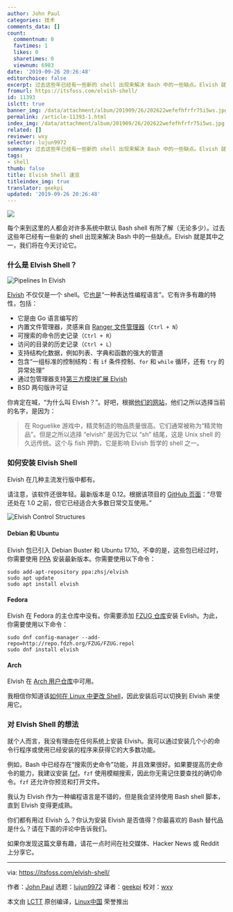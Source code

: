 ```yaml
---
author: John Paul
categories: 技术
comments_data: []
count:
  commentnum: 0
  favtimes: 1
  likes: 0
  sharetimes: 0
  viewnum: 6983
date: '2019-09-26 20:26:48'
editorchoice: false
excerpt: 过去这些年已经有一些新的 shell 出现来解决 Bash 中的一些缺点。Elvish 就是其中之一，我们将在今天讨论它。
fromurl: https://itsfoss.com/elvish-shell/
id: 11393
islctt: true
banner_img: /data/attachment/album/201909/26/202622wefefhfrfr75i5ws.jpg
permalink: /article-11393-1.html
index_img: /data/attachment/album/201909/26/202622wefefhfrfr75i5ws.jpg.thumb.jpg
related: []
reviewer: wxy
selector: lujun9972
summary: 过去这些年已经有一些新的 shell 出现来解决 Bash 中的一些缺点。Elvish 就是其中之一，我们将在今天讨论它。
tags:
- shell
thumb: false
title: Elvish Shell 速览
titleindex_img: true
translator: geekpi
updated: '2019-09-26 20:26:48'
---
```


![](/data/attachment/album/201909/26/202622wefefhfrfr75i5ws.jpg)


每个来到这里的人都会对许多系统中默认 Bash shell 有所了解（无论多少）。过去这些年已经有一些新的 shell 出现来解决 Bash 中的一些缺点。Elvish 就是其中之一，我们将在今天讨论它。


### 什么是 Elvish Shell？


![Pipelines In Elvish](/data/attachment/album/201909/26/202656izgaddcdvgl8tem4.png)


[Elvish](https://elv.sh/) 不仅仅是一个 shell。它[也是](https://github.com/elves/elvish)“一种表达性编程语言”。它有许多有趣的特性，包括：


* 它是由 Go 语言编写的
* 内置文件管理器，灵感来自 [Ranger 文件管理器](https://ranger.github.io/)（`Ctrl + N`）
* 可搜索的命令历史记录（`Ctrl + R`）
* 访问的目录的历史记录（`Ctrl + L`）
* 支持结构化数据，例如列表、字典和函数的强大的管道
* 包含“一组标准的控制结构：有 `if` 条件控制、`for` 和 `while` 循环，还有 `try` 的异常处理”
* 通过包管理器支持[第三方模块扩展 Elvish](https://github.com/elves/awesome-elvish)
* BSD 两句版许可证


你肯定在喊，“为什么叫 Elvish？”。好吧，根据[他们的网站](https://elv.sh/ref/name.html)，他们之所以选择当前的名字，是因为：



> 
> 在 Roguelike 游戏中，精灵制造的物品质量很高。它们通常被称为“精灵物品”。但是之所以选择 “elvish” 是因为它以 “sh” 结尾，这是 Unix shell 的久远传统。这个与 fish 押韵，它是影响 Elvish 哲学的 shell 之一。
> 
> 
> 


### 如何安装 Elvish Shell


Elvish 在几种主流发行版中都有。


请注意，该软件还很年轻。最新版本是 0.12。根据该项目的 [GitHub 页面](https://github.com/elves/elvish)：“尽管还处在 1.0 之前，但它已经适合大多数日常交互使用。”


![Elvish Control Structures](/data/attachment/album/201909/26/202700mh0v8dr7rk0d1d5o.png)


#### Debian 和 Ubuntu


Elvish 包已引入 Debian Buster 和 Ubuntu 17.10。不幸的是，这些包已经过时，你需要使用 [PPA](https://launchpad.net/%7Ezhsj/+archive/ubuntu/elvish) 安装最新版本。你需要使用以下命令：



```
sudo add-apt-repository ppa:zhsj/elvish
sudo apt update
sudo apt install elvish
```

#### Fedora


Elvish 在 Fedora 的主仓库中没有。你需要添加 [FZUG 仓库](https://github.com/FZUG/repo/wiki/Add-FZUG-Repository)安装 Evlish。为此，你需要使用以下命令：



```
sudo dnf config-manager --add-repo=http://repo.fdzh.org/FZUG/FZUG.repol
sudo dnf install elvish
```

#### Arch


Elvish 在 [Arch 用户仓库](https://aur.archlinux.org/packages/elvish/)中可用。


我相信你知道该[如何在 Linux 中更改 Shell](https://linuxhandbook.com/change-shell-linux/)，因此安装后可以切换到 Elvish 来使用它。


### 对 Elvish Shell 的想法


就个人而言，我没有理由在任何系统上安装 Elvish。我可以通过安装几个小的命令行程序或使用已经安装的程序来获得它的大多数功能。


例如，Bash 中已经存在“搜索历史命令”功能，并且效果很好。如果要提高历史命令的能力，我建议安装 [fzf](https://github.com/junegunn/fzf)。`fzf` 使用模糊搜索，因此你无需记住要查找的确切命令。`fzf` 还允许你预览和打开文件。


我认为 Elvish 作为一种编程语言是不错的，但是我会坚持使用 Bash shell 脚本，直到 Elvish 变得更成熟。


你们都有用过 Elvish 么？你认为安装 Elvish 是否值得？你最喜欢的 Bash 替代品是什么？请在下面的评论中告诉我们。


如果你发现这篇文章有趣，请花一点时间在社交媒体、Hacker News 或 Reddit 上分享它。




---


via: <https://itsfoss.com/elvish-shell/>


作者：[John Paul](https://itsfoss.com/author/john/) 选题：[lujun9972](https://github.com/lujun9972) 译者：[geekpi](https://github.com/geekpi) 校对：[wxy](https://github.com/wxy)


本文由 [LCTT](https://github.com/LCTT/TranslateProject) 原创编译，[Linux中国](https://linux.cn/) 荣誉推出